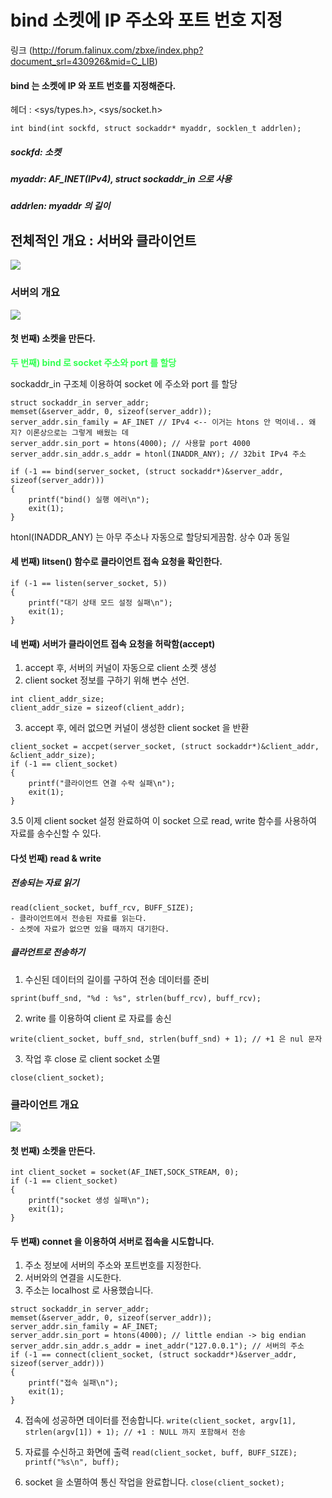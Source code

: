 # bind 소켓에 IP 주소와 포트 번호 지정
 링크 (http://forum.falinux.com/zbxe/index.php?document_srl=430926&mid=C_LIB)

#### bind 는 소켓에 IP 와 포트 번호를 지정해준다.

헤더 : <sys/types.h>, <sys/socket.h>

``int bind(int sockfd, struct sockaddr* myaddr, socklen_t addrlen);``

##### sockfd: 소켓
##### myaddr: AF_INET(IPv4), struct sockaddr_in 으로 사용
##### addrlen: myaddr 의 길이

## 전체적인 개요 : 서버와 클라이언트
![](http://forum.falinux.com/_lectimages/054%20tcp_prog/tcp_prog_000.gif)

### 서버의 개요
![](http://forum.falinux.com/_lectimages/054%20tcp_prog/tcp_prog_001.gif)

#### 첫 번째) 소켓을 만든다.

**<span style="color:#33FF52"> 두 번째) bind 로 socket 주소와 port 를 할당 </span>**

sockaddr_in 구조체 이용하여 socket 에 주소와 port 를 할당
```
struct sockaddr_in server_addr;
memset(&server_addr, 0, sizeof(server_addr));
server_addr.sin_family = AF_INET // IPv4 <-- 이거는 htons 안 먹이네.. 왜지? 이론상으로는 그렇게 배웠는 데
server_addr.sin_port = htons(4000); // 사용할 port 4000
server_addr.sin_addr.s_addr = htonl(INADDR_ANY); // 32bit IPv4 주소

if (-1 == bind(server_socket, (struct sockaddr*)&server_addr, sizeof(server_addr)))
{
	printf("bind() 실행 에러\n");
	exit(1);
}
```
htonl(INADDR_ANY) 는 아무 주소나 자동으로 할당되게끔함. 상수 0과 동일

#### 세 번째) litsen() 함수로 클라이언트 접속 요청을 확인한다.

```
if (-1 == listen(server_socket, 5))
{
	printf("대기 상태 모드 설정 실패\n");
	exit(1);
}
```

#### 네 번째) 서버가 클라이언트 접속 요청을 허락함(accept)

1. accept 후, 서버의 커널이 자동으로 client 소켓 생성
2. client socket 정보를 구하기 위해 변수 선언.

```
int client_addr_size;
client_addr_size = sizeof(client_addr);
```
3. accept 후, 에러 없으면 커널이 생성한 client socket 을 반환
```
client_socket = accpet(server_socket, (struct sockaddr*)&client_addr, &client_addr_size);
if (-1 == client_socket)
{
	printf("클라이언트 연결 수락 실패\n");
	exit(1);
}
```

3.5 이제 client socket 설정 완료하여 이 socket 으로 read, write 함수를 사용하여 자료를 송수신할 수 있다.

#### 다섯 번째) read & write

##### 전송되는 자료 읽기
```
read(client_socket, buff_rcv, BUFF_SIZE);
- 클라이언트에서 전송된 자료를 읽는다.
- 소켓에 자료가 없으면 있을 때까지 대기한다.
```
##### 클라언트로 전송하기

1. 수신된 데이터의 길이를 구하여 전송 데이터를 준비
```
sprint(buff_snd, "%d : %s", strlen(buff_rcv), buff_rcv);
```
2. write 를 이용하여 client 로 자료를 송신
```
write(client_socket, buff_snd, strlen(buff_snd) + 1); // +1 은 nul 문자
```
3. 작업 후 close 로 client socket 소멸
```
close(client_socket);
```

### 클라이언트 개요
![](http://forum.falinux.com/_lectimages/054%20tcp_prog/tcp_prog_002.gif)

#### 첫 번째) 소켓을 만든다.
```
int client_socket = socket(AF_INET,SOCK_STREAM, 0);
if (-1 == client_socket)
{
	printf("socket 생성 실패\n");
	exit(1);
}
```

#### 두 번째) connet 을 이용하여 서버로 접속을 시도합니다.
1. 주소 정보에 서버의 주소와 포트번호를 지정한다.
2. 서버와의 연결을 시도한다.
3. 주소는 localhost 로 사용했습니다.
```
struct sockaddr_in server_addr;
memset(&server_addr, 0, sizeof(server_addr));
server_addr.sin_family = AF_INET;
server_addr.sin_port = htons(4000); // little endian -> big endian
server_addr.sin_addr.s_addr = inet_addr("127.0.0.1"); // 서버의 주소
if (-1 == connect(client_socket, (struct sockaddr*)&server_addr, sizeof(server_addr)))
{
	printf("접속 실패\n");
	exit(1);
}
```
4. 접속에 성공하면 데이터를 전송합니다.
``write(client_socket, argv[1], strlen(argv[1]) + 1); // +1 : NULL 까지 포함해서 전송``

5. 자료를 수신하고 화면에 출력
``read(client_socket, buff, BUFF_SIZE); printf("%s\n", buff); ``

6. socket 을 소멸하여 통신 작업을 완료합니다.
``close(client_socket);``